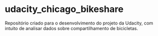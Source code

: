 # udacity_chicago_bikeshare
Repositório criado para o desenvolvimento do projeto da Udacity, com intuito de analisar dados sobre compartilhamento de bicicletas.
